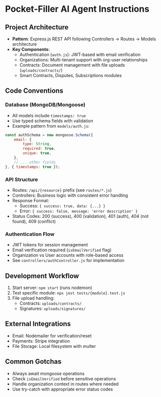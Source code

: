 # Pocket-Filler AI Agent Instructions

## Project Architecture
- **Pattern**: Express.js REST API following Controllers → Routes → Models architecture
- **Key Components**:
  - Authentication (`auth.js`): JWT-based with email verification
  - Organizations: Multi-tenant support with org-user relationships
  - Contracts: Document management with file uploads (`uploads/contracts/`)
  - Smart Contracts, Disputes, Subscriptions modules

## Code Conventions

### Database (MongoDB/Mongoose)
- All models include `timestamps: true`
- Use typed schema fields with validation
- Example pattern from `models/auth.js`:
```javascript
const authSchema = new mongoose.Schema({
    email: {
        type: String,
        required: true,
        unique: true,
    },
    // ... other fields
}, { timestamps: true });
```

### API Structure
- Routes: `/api/{resource}` prefix (see `routes/*.js`)
- Controllers: Business logic with consistent error handling
- Response Format:
  - Success: `{ success: true, data: {...} }`
  - Error: `{ success: false, message: 'error description' }`
- Status Codes: 200 (success), 400 (validation), 401 (auth), 404 (not found), 409 (conflict)

### Authentication Flow
- JWT tokens for session management
- Email verification required (`isEmailVerified` flag)
- Organization vs User accounts with role-based access
- See `controllers/authController.js` for implementation

## Development Workflow
1. Start server: `npm start` (runs nodemon)
2. Test specific module: `npx jest tests/{module}.test.js`
3. File upload handling:
   - Contracts: `uploads/contracts/`
   - Signatures: `uploads/signatures/`

## External Integrations
- Email: Nodemailer for verification/reset
- Payments: Stripe integration
- File Storage: Local filesystem with multer

## Common Gotchas
- Always await mongoose operations
- Check `isEmailVerified` before sensitive operations
- Handle organization context in routes where needed
- Use try-catch with appropriate error status codes
